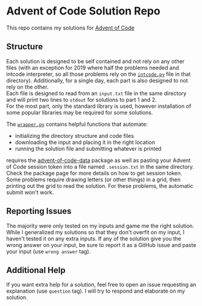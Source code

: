 # Advent of Code Solution Repo

This repo contains my solutions for [Advent of Code](https://adventofcode.com/)

## Structure

Each solution is designed to be self contained and not rely on any other files (with an exception for 2019 where half the problems needed and intcode interpreter, so all those problems rely on the [`intcode.py`](/2019/intcode.py) file in that directory). Additionally, for a single day, each part is also designed to not rely on the other. \
Each file is designed to read from an `input.txt` file in the same directory and will print two lines to `stdout` for solutions to part 1 and 2. \
For the most part, only the standard library is used, however installation of some popular libraries may be required for some solutions.

The [`wrapper.py`](/wrapper.py) contains helpful functions that automate:

* initializing the directory structure and code files
* downloading the input and placing it in the right location
* running the solution file and submitting whatever is printed

requires the [advent-of-code-data](https://pypi.org/project/advent-of-code-data/) package as well as pasting your Advent of Code session token into a file named `.session.txt` in the same directory. Check the package page for more details on how to get session token. \
Some problems require drawing letters (or other things) in a grid, then printing out the grid to read the solution. For these problems,
the automatic submit won't work.

## Reporting Issues

The majority were only tested on my inputs and game me the right solution. While I generalized my solutions so that they don't overfit on my input, I haven't tested it on any extra inputs. If any of the solution give you the wrong answer on your input, be sure to report it as a GitHub issue and paste your input (use `wrong answer` tag).

## Additional Help

If you want extra help for a solution, feel free to open an issue requesting an explanation (use `question` tag). I will try to respond and elaborate on my solution.
